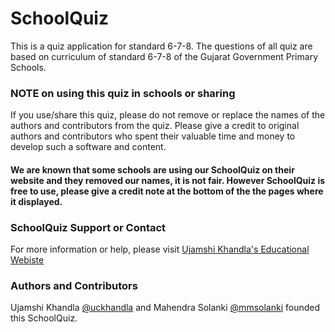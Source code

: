 SchoolQuiz
=============
This is a quiz application for standard 6-7-8.
The questions of all quiz are based on curriculum of standard 6-7-8 of the Gujarat Government Primary Schools.

### NOTE on using this quiz in schools or sharing
If you use/share this quiz, please do not remove or replace the names of the authors and contributors from the quiz.
Please give a credit to original authors and contributors who spent their valuable time and money to develop such a software and content.

#### We are known that some schools are using our SchoolQuiz on their website and they removed our names, it is not fair. However SchoolQuiz is free to use, please give a credit note at the bottom of the the pages where it displayed.

### SchoolQuiz Support or Contact
For more information or help, please visit [Ujamshi Khandla's Educational Webiste](http://uckhandla.com/edu/)

### Authors and Contributors
Ujamshi Khandla [@uckhandla](https://github.com/uckhandla) and Mahendra Solanki [@mmsolanki](https://github.com/mmsolanki) founded this SchoolQuiz.
